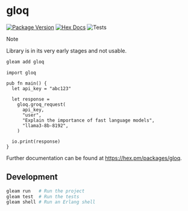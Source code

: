 # gloq

[![Package Version](https://img.shields.io/hexpm/v/gloq)](https://hex.pm/packages/gloq)
[![Hex Docs](https://img.shields.io/badge/hex-docs-ffaff3)](https://hexdocs.pm/gloq/)
![Tests](https://github.com/github/docs/actions/workflows/test.yml/badge.svg)

> [!Note]
> Library is in its very early stages and not usable. 

```sh
gleam add gloq
```
```gleam
import gloq

pub fn main() {
  let api_key = "abc123"

  let response =
    gloq.groq_request(
      api_key,
      "user",
      "Explain the importance of fast language models",
      "llama3-8b-8192",
    )
    
  io.print(response)
}
```

Further documentation can be found at <https://hex.pm/packages/gloq>.

## Development

```sh
gleam run   # Run the project
gleam test  # Run the tests
gleam shell # Run an Erlang shell
```
